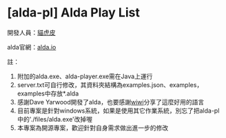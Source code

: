 # [alda-pl] Alda Play List

開發人員：[貓虎皮](https://github.com/maohupi)

alda官網：[alda.io](https://alda.io)

註：
1. 附加的alda.exe、alda-player.exe需在Java上運行
2. server.txt可自行修改，其資料夾結構為examples.json、examples，examples中存放*.alda
3. 感謝Dave Yarwood開發了alda，也要感謝[wiwi](https://github.com/wiwikuan)分享了這麼好用的語言
4. 目前專案是針對windows系統，如果是使用其它作業系統，別忘了把alda-pl中的'./files/alda.exe'改掉喔
5. 本專案為開源專案，歡迎針對自身需求做出進一步的修改
